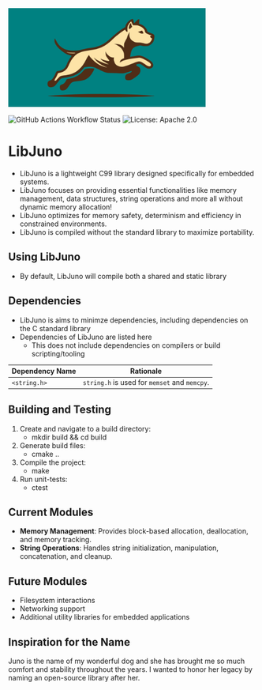 <img src="assets/juno_logo_rect.svg" alt="drawing" width="400em"/>

![GitHub Actions Workflow Status](https://github.com/robinonsay/libjuno/actions/workflows/ctest.yml/badge.svg)
![License: Apache 2.0](https://img.shields.io/badge/License-Apache%202.0-blue.svg)

# LibJuno
* LibJuno is a lightweight C99 library designed specifically for embedded systems.
* LibJuno focuses on providing essential functionalities like memory management, data structures, string operations and more all without dynamic memory allocation!
* LibJuno optimizes for memory safety, determinism and efficiency in constrained environments.
* LibJuno is compiled without the standard library to maximize portability.

## Using LibJuno
* By default, LibJuno will compile both a shared and static library

## Dependencies
* LibJuno is aims to minimze dependencies, including dependencies on the C standard library
* Dependencies of LibJuno are listed here
   * This does not include dependencies on compilers or build scripting/tooling

| Dependency Name | Rationale                                      |
|-----------------|------------------------------------------------|
| `<string.h>`    | `string.h` is used for `memset` and `memcpy`.  |

## Building and Testing
1. Create and navigate to a build directory:
   - mkdir build && cd build
2. Generate build files:
   - cmake ..
3. Compile the project:
   - make
4. Run unit-tests:
   - ctest

## Current Modules
- **Memory Management**: Provides block-based allocation, deallocation, and memory tracking.
- **String Operations**: Handles string initialization, manipulation, concatenation, and cleanup.

## Future Modules
- Filesystem interactions
- Networking support
- Additional utility libraries for embedded applications

## Inspiration for the Name
Juno is the name of my wonderful dog and
she has brought me so much comfort and stability throughout the years.
I wanted to honor her legacy by naming an open-source library after her.
